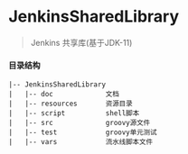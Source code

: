 # JenkinsSharedLibrary
> Jenkins 共享库(基于JDK-11)


#### 目录结构
```
|-- JenkinsSharedLibrary
|   |-- doc             文档
|   |-- resources       资源目录
|   |-- script          shell脚本
|   |-- src             groovy源文件
|   |-- test            groovy单元测试
|   |-- vars            流水线脚本文件
```

